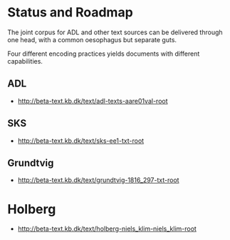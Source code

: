# Status and Roadmap

The joint corpus for ADL and other text sources can be delivered
through one head, with a common oesophagus but separate guts.

Four different encoding practices yields documents with different capabilities.

## ADL

* http://beta-text.kb.dk/text/adl-texts-aare01val-root

## SKS

* http://beta-text.kb.dk/text/sks-ee1-txt-root

## Grundtvig

* http://beta-text.kb.dk/text/grundtvig-1816_297-txt-root

# Holberg

* http://beta-text.kb.dk/text/holberg-niels_klim-niels_klim-root

